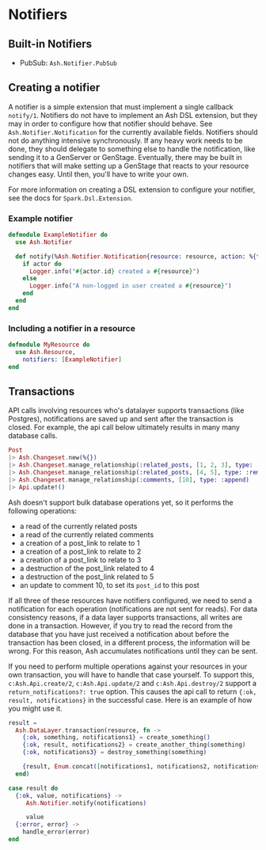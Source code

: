 # Notifiers

## Built-in Notifiers

- PubSub: `Ash.Notifier.PubSub`

## Creating a notifier

A notifier is a simple extension that must implement a single callback `notify/1`. Notifiers do not have to implement an Ash DSL extension, but they may in order to configure how that notifier should behave. See `Ash.Notifier.Notification` for the currently available fields. Notifiers should not do anything intensive synchronously. If any heavy work needs to be done, they should delegate to something else to handle the notification, like sending it to a GenServer or GenStage.
Eventually, there may be built in notifiers that will make setting up a GenStage that reacts to your resource changes easy. Until then, you'll have to write your own.

For more information on creating a DSL extension to configure your notifier, see the docs for `Spark.Dsl.Extension`.

### Example notifier

```elixir
defmodule ExampleNotifier do
  use Ash.Notifier

  def notify(%Ash.Notifier.Notification{resource: resource, action: %{type: :create}, actor: actor}) do
    if actor do
      Logger.info("#{actor.id} created a #{resource}")
    else
      Logger.info("A non-logged in user created a #{resource}")
    end
  end
end
```

### Including a notifier in a resource

```elixir
defmodule MyResource do
  use Ash.Resource,
    notifiers: [ExampleNotifier]
end
```

## Transactions

API calls involving resources who's datalayer supports transactions (like Postgres), notifications are saved up and sent after the transaction is closed. For example, the api call below ultimately results in many many database calls.

```elixir
Post
|> Ash.Changeset.new(%{})
|> Ash.Changeset.manage_relationship(:related_posts, [1, 2, 3], type: :append)
|> Ash.Changeset.manage_relationship(:related_posts, [4, 5], type: :remove)
|> Ash.Changeset.manage_relationship(:comments, [10], type: :append)
|> Api.update!()
```

Ash doesn't support bulk database operations yet, so it performs the following operations:

- a read of the currently related posts
- a read of the currently related comments
- a creation of a post_link to relate to 1
- a creation of a post_link to relate to 2
- a creation of a post_link to relate to 3
- a destruction of the post_link related to 4
- a destruction of the post_link related to 5
- an update to comment 10, to set its `post_id` to this post

If all three of these resources have notifiers configured, we need to send a notification for each operation (notifications are not sent for reads). For data consistency reasons, if a data layer supports transactions, all writes are done in a transaction. However, if you try to read the record from the database that you have just received a notification about before the transaction has been closed, in a different process, the information will be wrong. For this reason, Ash accumulates notifications until they can be sent.

If you need to perform multiple operations against your resources in your own transaction, you will have to handle that case yourself. To support this, `c:Ash.Api.create/2`, `c:Ash.Api.update/2` and `c:Ash.Api.destroy/2` support a `return_notifications?: true` option. This causes the api call to return `{:ok, result, notifications}` in the successful case. Here is an example of how you might use it.

```elixir
result =
  Ash.DataLayer.transaction(resource, fn ->
    {:ok, something, notifications1} = create_something()
    {:ok, result, notifications2} = create_another_thing(something)
    {:ok, notifications3} = destroy_something(something)

    {result, Enum.concat([notifications1, notifications2, notifications3])}
  end)

case result do
  {:ok, value, notifications} ->
     Ash.Notifier.notify(notifications)

     value
  {:error, error} ->
    handle_error(error)
end
```
